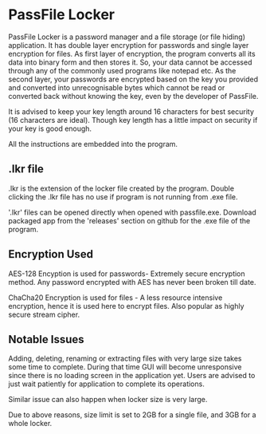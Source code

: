# PassFile Locker

PassFile Locker is a password manager and a file storage (or file hiding) application. It has double layer encryption for passwords and single layer encryption for files. As first layer of encryption, the program converts all its data into binary form and then stores it. So, your data cannot be accessed through any of the commonly used programs like notepad etc. As the second layer, your passwords are encrypted based on the key you provided and converted into unrecognisable bytes which cannot be read or converted back without knowing the key, even by the developer of PassFile.

It is advised to keep your key length around 16 characters for best security (16 characters are ideal). Though key length has a little impact on security if your key is good enough.

All the instructions are embedded into the program.

## .lkr file

.lkr is the extension of the locker file created by the program. Double clicking the .lkr file has no use if program is not running from .exe file.

'.lkr' files can be opened directly when opened with passfile.exe. Download packaged app from the 'releases' section on github for the .exe file of the program.

## Encryption Used

AES-128 Encyption is used for passwords- Extremely secure encryption method. Any password encrypted with AES has never been broken till date.

ChaCha20 Encryption is used for files - A less resource intensive encryption, hence it is used here to encrypt files. Also popular as highly secure stream cipher. 

## Notable Issues

Adding, deleting, renaming or extracting files with very large size takes some time to complete. During that time GUI will become unresponsive since there is no loading screen in the application yet. Users are advised to just wait patiently for application to complete its operations.

Similar issue can also happen when locker size is very large.

Due to above reasons, size limit is set to 2GB for a single file, and 3GB for a whole locker.